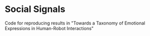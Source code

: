 # Social Signals
Code for reproducing results in "Towards a Taxonomy of Emotional Expressions in Human-Robot Interactions"
